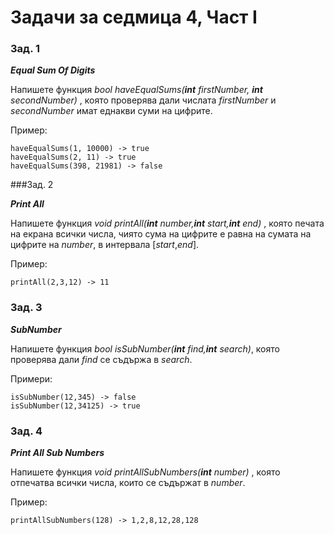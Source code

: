 # Задачи за седмица 4, Част I
### Зад. 1

**_Equal Sum Of Digits_**

Напишете функция _bool haveEqualSums(**int** firstNumber, **int** secondNumber)_ , която проверява дали числата _firstNumber_ и _secondNumber_ имат еднакви суми на цифрите.

Пример:

    haveEqualSums(1, 10000) -> true
    haveEqualSums(2, 11) -> true
    haveEqualSums(398, 21981) -> false

###Зад. 2

**_Print All_**

Напишете функция _void printAll(**int** number,**int** start,**int** end)_ , която печата на екрана всички числа, чиято сума на цифрите е равна на сумата на цифрите на _number_, в интервала [_start_,_end_].

Пример:

	printAll(2,3,12) -> 11

### Зад. 3

**_SubNumber_**

Напишете функция _bool isSubNumber(**int** find,**int** search)_, която проверява дали _find_ се съдържа в _search_.

Примери:

	isSubNumber(12,345) -> false
	isSubNumber(12,34125) -> true
### Зад. 4

**_Print All Sub Numbers_**

Напишете функция _void printAllSubNumbers(**int** number)_ , която отпечатва всички числа, които се съдържат в _number_.

Пример:

	printAllSubNumbers(128) -> 1,2,8,12,28,128
